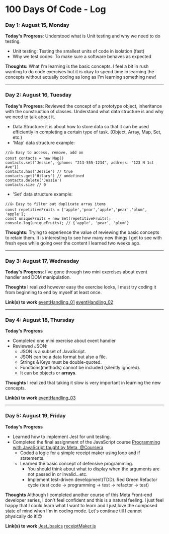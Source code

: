 # 100 Days Of Code - Log

### Day 1: August 15, Monday

**Today's Progress**: Understood what is Unit testing and why we need to do testing.

- Unit testing: Testing the smallest units of code in isolation (fast)
- Why we test codes: To make sure a software behaves as expected

**Thoughts:** What I'm learning is the basic concepts. I feel a bit in rush wanting to do code exercises but it is okay to spend time in learning the concepts without actually coding as long as I'm learning something new!

---

### Day 2: August 16, Tuesday

**Today's Progress**: Reviewed the concept of a prototype object, inheritance with the construction of classes. Understand what data structure is and why we need to talk about it.

- Data Structure: it is about how to store data so that it can be used efficiently in completing a certain type of task. (Object, Array, Map, Set, etc.)
- 'Map' data structure example:
<pre><code>//👍 Easy to access, remove, add on
const contacts = new Map()
contacts.set('Jessie', {phone: "213-555-1234", address: "123 N 1st Ave"})
contacts.has('Jessie') // true
contacts.get('Hilary') // undefined
contacts.delete('Jessie')
contacts.size // 0
</code></pre>
- 'Set' data structure example: 
<pre><code>//👍 Easy to filter out duplicate array items
const repetitiveFruits = ['apple','pear','apple','pear','plum', 'apple'];
const uniqueFruits = new Set(repetitiveFruits);
console.log(uniqueFruits); // {'apple', 'pear', 'plum'}
</code></pre>

**Thoughts:** Trying to experience the value of reviewing the basic concepts to retain them. It is interesting to see how many new things I get to see with fresh eyes while going over the content I learned two weeks ago.

---
### Day 3: August 17, Wednesday

**Today's Progress**: I've gone through two mini exercises about event handler and DOM manipulation.

**Thoughts** I realized however easy the exercise looks, I must try coding it from beginning to end by myself at least once. 

**Link(s) to work**
[eventHandling_01](/exercises/eventHandling/eventHandling_01.js)
[eventHandling_02](/exercises/eventHandling/eventHandling_02.js)


---
### Day 4: August 18, Thursday

**Today's Progress**
- Completed one mini exercise about event handler
- Reviewed JSON: 
    - JSON is a subset of JavaScript. 
    - JSON can be a data format but also a file. 
    - Strings & Keys must be double-quoted.
    - Functions(methods) cannot be included (silently ignored).
    - It can be objects or **arrays**.

**Thoughts** I realized that taking it slow is very important in learning the new concepts.

**Link(s) to work**
[eventHandling_03](/exercises/eventHandling/eventHandling_03.js)

---
### Day 5: August 19, Friday

**Today's Progress**
- Learned how to implement Jest for unit testing. 
- Completed the final assignment of the JavaScript course [Programming with JavaScript taught by Meta, @Coursera](https://www.coursera.org/learn/programming-with-javascript) 
    - Coded a logic for a simple receipt maker using loop and if statements.
    - Learned the basic concept of defensive programming. 
        - You should think about what to display when the arguments are not passed in or invalid...etc.
        - Implement test-driven development(TDD). Red Green Refactor cycle (test code -> programming -> test -> refactor -> test)

**Thoughts** Although I completed another course of this Meta Front-end developer series, I don't feel confident and this is a natural feeling. I just feel happy that I could learn what I want to learn and I just love the composed state of mind when I'm in coding mode. Let's continue till I cannot physically do it!😊

**Link(s) to work**
[Jest_basics](/exercises/jest/addFive.test.js)
[receiptMaker.js](/exercises/littleLemonReceiptMaker/receiptMaker.js)



<!--
### Day 1: June 27, Monday

**Today's Progress**: I've gone through many exercises on FreeCodeCamp.

**Thoughts** I've recently started coding, and it's a great feeling when I finally solve an algorithm challenge after a lot of attempts and hours spent.

**Link(s) to work**
1. [Find the Longest Word in a String](https://www.freecodecamp.com/challenges/find-the-longest-word-in-a-string)
2. [Title Case a Sentence](https://www.freecodecamp.com/challenges/title-case-a-sentence) -->
